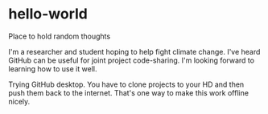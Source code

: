 # hello-world
Place to hold random thoughts

I'm a researcher and student hoping to help fight climate change. I've heard GitHub can be useful for joint project code-sharing. I'm looking forward to learning how to use it well.

Trying GitHub desktop. You have to clone projects to your HD and then push them back to the internet. That's one way to make this work offline nicely. 
